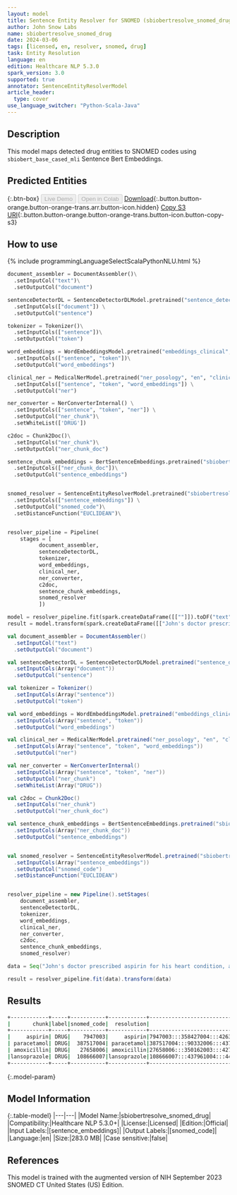 ```yaml
---
layout: model
title: Sentence Entity Resolver for SNOMED (sbiobertresolve_snomed_drug)
author: John Snow Labs
name: sbiobertresolve_snomed_drug
date: 2024-03-06
tags: [licensed, en, resolver, snomed, drug]
task: Entity Resolution
language: en
edition: Healthcare NLP 5.3.0
spark_version: 3.0
supported: true
annotator: SentenceEntityResolverModel
article_header:
  type: cover
use_language_switcher: "Python-Scala-Java"
---
```


## Description

This model maps detected drug entities to SNOMED codes using `sbiobert_base_cased_mli` Sentence Bert Embeddings.

## Predicted Entities



{:.btn-box}
<button class="button button-orange" disabled>Live Demo</button>
<button class="button button-orange" disabled>Open in Colab</button>
[Download](https://s3.amazonaws.com/auxdata.johnsnowlabs.com/clinical/models/sbiobertresolve_snomed_drug_en_5.3.0_3.0_1709717736012.zip){:.button.button-orange.button-orange-trans.arr.button-icon.hidden}
[Copy S3 URI](s3://auxdata.johnsnowlabs.com/clinical/models/sbiobertresolve_snomed_drug_en_5.3.0_3.0_1709717736012.zip){:.button.button-orange.button-orange-trans.button-icon.button-copy-s3}

## How to use



<div class="tabs-box" markdown="1">
{% include programmingLanguageSelectScalaPythonNLU.html %}
  
```python
document_assembler = DocumentAssembler()\
  .setInputCol("text")\
  .setOutputCol("document")

sentenceDetectorDL = SentenceDetectorDLModel.pretrained("sentence_detector_dl_healthcare", "en", 'clinical/models') \
  .setInputCols(["document"]) \
  .setOutputCol("sentence")

tokenizer = Tokenizer()\
  .setInputCols(["sentence"])\
  .setOutputCol("token")

word_embeddings = WordEmbeddingsModel.pretrained("embeddings_clinical", "en", "clinical/models")\
  .setInputCols(["sentence", "token"])\
  .setOutputCol("word_embeddings")

clinical_ner = MedicalNerModel.pretrained("ner_posology", "en", "clinical/models") \
  .setInputCols(["sentence", "token", "word_embeddings"]) \
  .setOutputCol("ner")

ner_converter = NerConverterInternal() \
  .setInputCols(["sentence", "token", "ner"]) \
  .setOutputCol("ner_chunk")\
  .setWhiteList(['DRUG'])

c2doc = Chunk2Doc()\
  .setInputCols("ner_chunk")\
  .setOutputCol("ner_chunk_doc")

sentence_chunk_embeddings = BertSentenceEmbeddings.pretrained("sbiobert_base_cased_mli", "en", "clinical/models")\
  .setInputCols(["ner_chunk_doc"])\
  .setOutputCol("sentence_embeddings")


snomed_resolver = SentenceEntityResolverModel.pretrained("sbiobertresolve_snomed_drug", "en", "clinical/models") \
  .setInputCols(["sentence_embeddings"]) \
  .setOutputCol("snomed_code")\
  .setDistanceFunction("EUCLIDEAN")\


resolver_pipeline = Pipeline(
    stages = [
          document_assembler,
          sentenceDetectorDL,
          tokenizer,
          word_embeddings,
          clinical_ner,
          ner_converter,
          c2doc,
          sentence_chunk_embeddings,
          snomed_resolver
          ])

model = resolver_pipeline.fit(spark.createDataFrame([[""]]).toDF("text"))
result = model.transform(spark.createDataFrame([["John's doctor prescribed aspirin for his heart condition, along with paracetamol for his fever and headache, amoxicillin for his tonsilitis and lansoprazole for his GORD on 2023-12-01."]]).toDF("text"))
```
```scala
val document_assembler = DocumentAssembler()
  .setInputCol("text")
  .setOutputCol("document")

val sentenceDetectorDL = SentenceDetectorDLModel.pretrained("sentence_detector_dl_healthcare", "en", "clinical/models")
  .setInputCols(Array("document"))
  .setOutputCol("sentence")

val tokenizer = Tokenizer()
  .setInputCols(Array("sentence"))
  .setOutputCol("token")

val word_embeddings = WordEmbeddingsModel.pretrained("embeddings_clinical", "en", "clinical/models")
  .setInputCols(Array("sentence", "token"))
  .setOutputCol("word_embeddings")

val clinical_ner = MedicalNerModel.pretrained("ner_posology", "en", "clinical/models")
  .setInputCols(Array("sentence", "token", "word_embeddings"))
  .setOutputCol("ner")

val ner_converter = NerConverterInternal()
  .setInputCols(Array("sentence", "token", "ner"))
  .setOutputCol("ner_chunk")
  .setWhiteList(Array("DRUG"))

val c2doc = Chunk2Doc()
  .setInputCols("ner_chunk")
  .setOutputCol("ner_chunk_doc")

val sentence_chunk_embeddings = BertSentenceEmbeddings.pretrained("sbiobert_base_cased_mli", "en", "clinical/models")
  .setInputCols(Array("ner_chunk_doc"))
  .setOutputCol("sentence_embeddings")


val snomed_resolver = SentenceEntityResolverModel.pretrained("sbiobertresolve_snomed_drug", "en", "clinical/models")
  .setInputCols(Array("sentence_embeddings"))
  .setOutputCol("snomed_code")
  .setDistanceFunction("EUCLIDEAN")


resolver_pipeline = new Pipeline().setStages(
    document_assembler,
    sentenceDetectorDL,
    tokenizer,
    word_embeddings,
    clinical_ner,
    ner_converter,
    c2doc,
    sentence_chunk_embeddings,
    snomed_resolver)

data = Seq("John's doctor prescribed aspirin for his heart condition, along with paracetamol for his fever and headache, amoxicillin for his tonsilitis and lansoprazole for his GORD on 2023-12-01.").toDF("text")

result = resolver_pipeline.fit(data).transform(data)
```
</div>

## Results

```bash
+------------+-----+-----------+------------+--------------------------------------------------+--------------------------------------------------+
|       chunk|label|snomed_code|  resolution|                                         all_codes|                                   all_resolutions|
+------------+-----+-----------+------------+--------------------------------------------------+--------------------------------------------------+
|     aspirin| DRUG|    7947003|     aspirin|7947003:::358427004:::426365001:::412566001:::2...|aspirin:::oral aspirin:::aspirin, buffered:::bu...|
| paracetamol| DRUG|  387517004| paracetamol|387517004:::90332006:::437876006:::437818001:::...|paracetamol:::paracetamol product:::oral form p...|
| amoxicillin| DRUG|   27658006| amoxicillin|27658006:::350162003:::427483001:::350164002:::...|amoxicillin:::oral amoxicillin:::amoxicillin so...|
|lansoprazole| DRUG|  108666007|lansoprazole|108666007:::437961004:::441863009:::716069007::...|lansoprazole:::oral form lansoprazole:::dexlans...|
+------------+-----+-----------+------------+--------------------------------------------------+--------------------------------------------------+
```

{:.model-param}
## Model Information

{:.table-model}
|---|---|
|Model Name:|sbiobertresolve_snomed_drug|
|Compatibility:|Healthcare NLP 5.3.0+|
|License:|Licensed|
|Edition:|Official|
|Input Labels:|[sentence_embeddings]|
|Output Labels:|[snomed_code]|
|Language:|en|
|Size:|283.0 MB|
|Case sensitive:|false|

## References

This model is trained with the augmented version of NIH September 2023 SNOMED CT United States (US) Edition.
